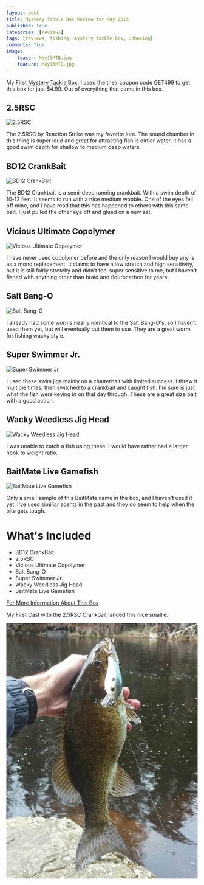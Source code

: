 ```yaml
---
layout: post
title: Mystery Tackle Box Review for May 2015
published: True
categories: [reviews]
tags: [reviews, fishing, mystery tackle box, unboxing]
comments: True
image:
    teaser: May15MTB.jpg
    feature: May15MTB.jpg
---
```


My First [Mystery Tackle Box](http://www.mysterytacklebox.com). I used the their coupon code GET499 to get this box for just $4.99. Out of everything that came in this box.

## 2.5RSC
![2.5RSC](http://mysterytacklebox.com/media/catalog/product/cache/1/image/343x276/9df78eab33525d08d6e5fb8d27136e95/b/a/baby-bass.png)

The 2.5RSC by Reaction Strike was my favorite lure. The sound chamber in this thing is super loud and great for attracting fish is dirtier water. it has a good swim depth for shallow to medium deep waters.

## BD12 CrankBait
![BD12 CrankBait](http://mysterytacklebox.com/media/catalog/product/cache/1/small_image/175x141/9df78eab33525d08d6e5fb8d27136e95/c/o/copper-green-shad-12.png)

The BD12 Crankbait is a semi-deep running crankbait. With a swim depth of 10-12 feet. It seems to run with a nice medium wobble. One of the eyes fell off mine, and i have read that this has happened to others with this same bait. I just pulled the other eye off and glued on a new set.

## Vicious Ultimate Copolymer
![Vicious Ultimate Copolymer](http://mysterytacklebox.com/media/catalog/product/cache/1/small_image/175x141/9df78eab33525d08d6e5fb8d27136e95/v/i/viciousfishing_ultimate_web_2.jpg)

I have never used copolymer before and the only reason I would buy any is as a mono replacement. It claims to have a low stretch and high sensitivity, but it is still fairly stretchy and didn't feel super sensitive to me, but I haven't fished with anything other than braid and flourocarbon for years.

## Salt Bang-O
![Salt Bang-O](http://mysterytacklebox.com/media/catalog/product/cache/1/small_image/175x141/9df78eab33525d08d6e5fb8d27136e95/s/a/salt_bango_web.jpg)

I already had some worms nearly identical to the Salt Bang-O's, so I haven't used them yet, but will eventually put them to use. They are a great worm for fishing wacky style.

## Super Swimmer Jr.
![Super Swimmer Jr.](http://mysterytacklebox.com/media/catalog/product/cache/1/small_image/175x141/9df78eab33525d08d6e5fb8d27136e95/s/u/super_swimmer_jr..jpg)

I used these swim jigs mainly on a chatterbait with limited success. I threw it multiple times, then switched to a crankbait and caught fish. I'm sure is just what the fish were keying in on that day through. These are a great size bait with a good action.

## Wacky Weedless Jig Head
![Wacky Weedless Jig Head](http://mysterytacklebox.com/media/catalog/product/cache/1/small_image/175x141/9df78eab33525d08d6e5fb8d27136e95/w/w/wwj_black_1.jpg)

I was unable to catch a fish using these. I would have rather had a larger hook to weight ratio.

## BaitMate Live Gamefish
![BaitMate Live Gamefish](http://mysterytacklebox.com/media/catalog/product/cache/1/small_image/175x141/9df78eab33525d08d6e5fb8d27136e95/l/i/live_gamefish.jpg)

Only a small sample of this BaitMate came in the box, and I haven't used it yet. I've used similiar scents in the past and they do seem to help when the bite gets tough.

# What's Included

* BD12 CrankBait
* 2.5RSC
* Vicious Ultimate Copolymer
* Salt Bang-O
* Super Swimmer Jr.
* Wacky Weedless Jig Head
* BaitMate Live Gamefish

[For More Information About This Box](http://www.mtb-baits.com/9ns)

My First Cast with the 2.5RSC Crankbait landed this nice smallie.

<a href="/images/RSC-Bass.jpg" data-lightbox="RSC Bass" data-title="RSC Bass"><img class="centered" src="/images/RSC-Bass.jpg" alt="RSC Bass"></a>

